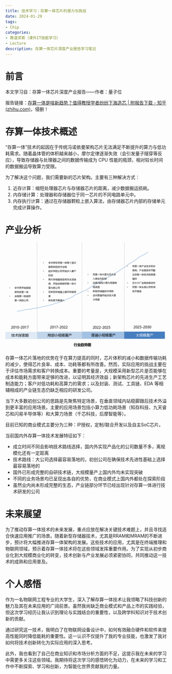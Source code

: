 ```yaml
---
title: 技术学习：存算一体芯片的潜力与挑战
date: 2024-01-29
tags: 
- Chip
categories:
- 算道求索（课外IT技能学习）
- Lecture
description: 存算一体芯片深度产业报告学习笔记
---
```


# 前言

本文学习自：存算一体芯片深度产业报告——作者：量子位

报告链接：[存算一体是啥新趋势？值得教授学者纷纷下海造芯 | 附报告下载 - 知乎 (zhihu.com)](https://zhuanlan.zhihu.com/p/557673211)，侵删！

# 存算一体技术概述

“存算一体”技术的起因在于传统冯诺依曼架构芯片无法满足不断提升的算力与低功耗需求。随着晶体管的体积越来越小，摩尔定律逐渐失效（会引发量子隧穿等反应），导致存储器与处理器之间的数据传输成为 CPU 性能的瓶颈，相对较长时间的数据搬运导致算力受限。

为了解决这个问题，我们需要新的芯片架构。主要有三种解决方式：

1. 近存计算：缩短处理器芯片与存储器芯片的距离，减少数据搬运损耗。
2. 内存储计算：处理器和存储器位于同一芯片的不同电路单元中。
3. 内存执行计算：通过在存储器颗粒上嵌入算法，由存储器芯片内部的存储单元完成计算操作。

# 产业分析

![](https://raw.githubusercontent.com/Jingqing3948/FigureBed/main/mdImages/image-20240129171851417.png)

存算一体芯片落地的优势在于在算力提高的同时，芯片体积的减小和数据传输功耗的减少，使得芯片良率、成本、功耗等都有所改善。然而，实际应用的挑战主要在于评估市场需求和客户转换成本。重要的考量是，大规模采用新型芯片是否能够在成本和能耗方面带来足够的改进，以证明其经济效益；新架构芯片的先进生产工艺制造能力；客户对低功耗和高算力的需求；以及封装、测试、工具链、EDA 等相辅相成的产业链生态仍缺乏相应的研发公司。

当下大多数初创公司的思路是先聚焦特定场景，在垂直领域内站稳脚跟后技术外溢到更丰富的应用场景。主要的应用场景包括小算力低功耗场景（知存科技、九天睿芯和闪易半导体等）和大算力场景（千芯科技，后摩智能等）。

目前已知的商业模式主要分为三种：IP授权，定制/联合开发以及自主SoC芯片。

当前国内外存算一体技术发展特征如下：

- 成立时间不同会影响技术路线选择，国内外实现产品化的公司数量不多，离规模化还有一定距离
- 技术路线：大公司选择最容易落地的，初创公司在确保技术先进性基础上选择最容易落地的
- 国外已形成完整的自研技术链，大规模量产上国内外均未实现突破
- 不同的业务场景均已呈现出各自的优势，在商业模式上国内外都处在探索阶段
- 虽然业内尚未形成完整的生态，产业链部分环节已经出现针对存算一体进行技术研发的公司

# 未来展望

为了推动存算一体技术的未来发展，重点应放在解决关键技术难题上，并且寻找适合快速应用推广的场景。随着新型存储器技术，尤其是RRAM和MRAM的不断进步，预计将大幅推进存算一体架构的发展。这些技术的应用，尤其是在终端推理和物联网领域，预示着存算一体技术将在这些领域发挥重要作用。为了实现从初步商业化到大规模商业化的转变，技术创新与产业发展必须紧密协同，共同推动这一技术的成熟和应用普及。

# 个人感悟

作为一名物联网工程专业的大学生，深入了解存算一体技术让我领略了科技创新的魅力及其在未来应用的广阔前景。虽然我尚缺乏商业模式和产品上市的实践经验，但这次学习经历让我认识到理论与实践结合的重要性，以及跨学科知识对于技术创新的贡献。

通过研究这一技术，我明白了在物联网设备设计中，如何有效融合硬件和软件来提高性能同时降低能耗的重要性。这一认识不仅提升了我的专业技能，也激发了我对如何将技术创新转化为实际应用的深入思考。

此外，我也看到了自己在商业知识和市场分析方面的不足，这提示我在未来的学习中需更多关注这些领域。我期待将这次学习的感悟转化为动力，在未来的学习和工作中不断探索、学习和创新，为智能化世界贡献我的力量。